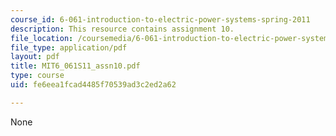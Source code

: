```yaml
---
course_id: 6-061-introduction-to-electric-power-systems-spring-2011
description: This resource contains assignment 10.
file_location: /coursemedia/6-061-introduction-to-electric-power-systems-spring-2011/fe6eea1fcad4485f70539ad3c2ed2a62_MIT6_061S11_assn10.pdf
file_type: application/pdf
layout: pdf
title: MIT6_061S11_assn10.pdf
type: course
uid: fe6eea1fcad4485f70539ad3c2ed2a62

---
```

None